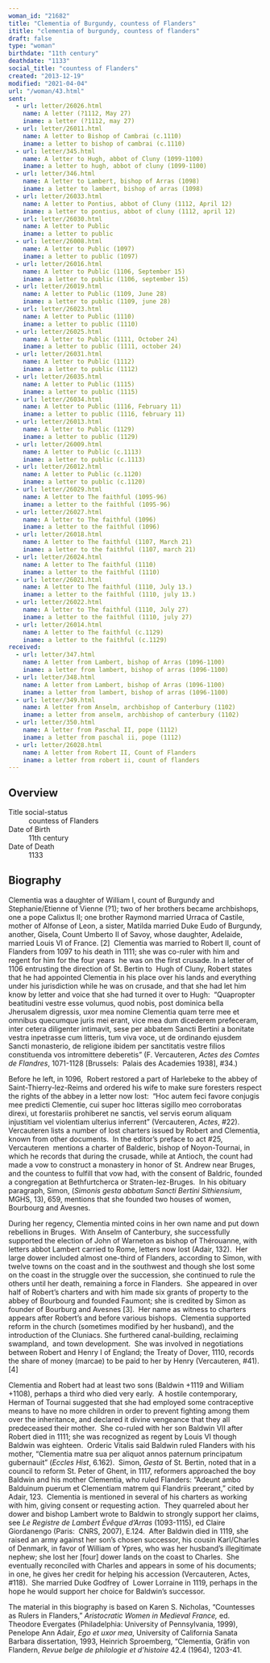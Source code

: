```yaml
---
woman_id: "21682"
title: "Clementia of Burgundy, countess of Flanders"
ititle: "clementia of burgundy, countess of flanders"
draft: false
type: "woman"
birthdate: "11th century"
deathdate: "1133"
social_title: "countess of Flanders"
created: "2013-12-19"
modified: "2021-04-04"
url: "/woman/43.html"
sent:
  - url: letter/26026.html
    name: A letter (?1112, May 27)
    iname: a letter (?1112, may 27)
  - url: letter/26011.html
    name: A letter to Bishop of Cambrai (c.1110)
    iname: a letter to bishop of cambrai (c.1110)
  - url: letter/345.html
    name: A letter to Hugh, abbot of Cluny (1099-1100)
    iname: a letter to hugh, abbot of cluny (1099-1100)
  - url: letter/346.html
    name: A letter to Lambert, bishop of Arras (1098)
    iname: a letter to lambert, bishop of arras (1098)
  - url: letter/26033.html
    name: A letter to Pontius, abbot of Cluny (1112, April 12)
    iname: a letter to pontius, abbot of cluny (1112, april 12)
  - url: letter/26030.html
    name: A letter to Public
    iname: a letter to public
  - url: letter/26008.html
    name: A letter to Public (1097)
    iname: a letter to public (1097)
  - url: letter/26016.html
    name: A letter to Public (1106, September 15)
    iname: a letter to public (1106, september 15)
  - url: letter/26019.html
    name: A letter to Public (1109, June 28)
    iname: a letter to public (1109, june 28)
  - url: letter/26023.html
    name: A letter to Public (1110)
    iname: a letter to public (1110)
  - url: letter/26025.html
    name: A letter to Public (1111, October 24)
    iname: a letter to public (1111, october 24)
  - url: letter/26031.html
    name: A letter to Public (1112)
    iname: a letter to public (1112)
  - url: letter/26035.html
    name: A letter to Public (1115)
    iname: a letter to public (1115)
  - url: letter/26034.html
    name: A letter to Public (1116, February 11)
    iname: a letter to public (1116, february 11)
  - url: letter/26013.html
    name: A letter to Public (1129)
    iname: a letter to public (1129)
  - url: letter/26009.html
    name: A letter to Public (c.1113)
    iname: a letter to public (c.1113)
  - url: letter/26012.html
    name: A letter to Public (c.1120)
    iname: a letter to public (c.1120)
  - url: letter/26029.html
    name: A letter to The faithful (1095-96)
    iname: a letter to the faithful (1095-96)
  - url: letter/26027.html
    name: A letter to The faithful (1096)
    iname: a letter to the faithful (1096)
  - url: letter/26018.html
    name: A letter to The faithful (1107, March 21)
    iname: a letter to the faithful (1107, march 21)
  - url: letter/26024.html
    name: A letter to The faithful (1110)
    iname: a letter to the faithful (1110)
  - url: letter/26021.html
    name: A letter to The faithful (1110, July 13.)
    iname: a letter to the faithful (1110, july 13.)
  - url: letter/26022.html
    name: A letter to The faithful (1110, July 27)
    iname: a letter to the faithful (1110, july 27)
  - url: letter/26014.html
    name: A letter to The faithful (c.1129)
    iname: a letter to the faithful (c.1129)
received:
  - url: letter/347.html
    name: A letter from Lambert, bishop of Arras (1096-1100)
    iname: a letter from lambert, bishop of arras (1096-1100)
  - url: letter/348.html
    name: A letter from Lambert, bishop of Arras (1096-1100)
    iname: a letter from lambert, bishop of arras (1096-1100)
  - url: letter/349.html
    name: A letter from Anselm, archbishop of Canterbury (1102)
    iname: a letter from anselm, archbishop of canterbury (1102)
  - url: letter/350.html
    name: A letter from Paschal II, pope (1112)
    iname: a letter from paschal ii, pope (1112)
  - url: letter/26028.html
    name: A letter from Robert II, Count of Flanders
    iname: a letter from robert ii, count of flanders
---
```

<h2 class="mt-4">Overview</h2><dt>Title social-status</dt><dd>countess of Flanders</dd><dt>Date of Birth</dt><dd>11th century</dd><dt>Date of Death</dt><dd>1133</dd><h2 class="mt-4">Biography</h2><p>Clementia was a daughter of William I, count of Burgundy and Stephanie/Etienne of&nbsp;Vienne (?1)<span style="background-color: transparent;">; two of her brothers became archbishops, one a pope Calixtus II; one brother Raymond married Urraca of Castile, mother of Alfonse of Leon, a sister, Matilda married Duke Eudo of Burgundy, another, Gisela, Count Umberto II of Savoy, whose daughter, Adelaide, married Louis VI of France.</span> [2]<span style="background-color: transparent;"> &nbsp;Clementia was married to Robert II, count of Flanders from 1097 to his death in 1111; she was co-ruler with him and regent for him for the four years &nbsp;he was on the first crusade. In a letter of 1106 entrusting the direction of St. Bertin to&nbsp; Hugh of Cluny, Robert states that he had appointed Clementia in his place over his lands and everything under his jurisdiction while he was on crusade, and that she had let him know by letter and voice that she had turned it over to Hugh:&nbsp; “Quapropter beatitudini vestre esse volumus, quod nobis, post dominica bella Jherusalem digressis, uxor mea nomine Clementia quam terre mee et omnibus quecumque juris mei erant, vice mea dum dicederem prefeceram, inter cetera diligenter intimavit, sese per abbatem Sancti Bertini a bonitate vestra inpetrasse cum litteris, tum viva voce, ut de ordinando ejusdem Sancti monasterio, de religione ibidem per sanctitatis vestre filios constituenda vos intromittere deberetis” (F. Vercauteren, </span><i style="background-color: transparent;">Actes des Comtes de Flandres</i><span style="background-color: transparent;">, 1071-1128 [Brussels:&nbsp; Palais des Academies 1938], #34.)&nbsp;</span></p><p>Before he left, in 1096, &nbsp;Robert restored a part of Harlebeke to the abbey of Saint-Thierry-lez-Reims and ordered his wife to make sure foresters respect the rights of the abbey in a letter now lost:&nbsp; “Hoc autem feci favore conjugis mee predicti Clementie, cui super hoc litteras sigillo meo corroboratas direxi, ut forestariis prohiberet ne sanctis, vel servis eorum aliquam injustitiam vel violentiam ulterius inferrent” (Vercauteren, <i>Actes</i>, #22).&nbsp; Vercauteren lists a number of lost charters issued by Robert and Clementia, known from other documents.&nbsp; In the editor’s preface to act #25, Vercauteren&nbsp; mentions a charter of Balderic, bishop of Noyon-Tournai, in which he records that during the crusade, while at Antioch, the count had made a vow to construct a monastery in honor of St. Andrew near Bruges, and the countess to fulfill that vow had, with the consent of Baldric, founded a congregation at Bethfurtcherca or Straten-lez-Bruges.&nbsp; In his obituary paragraph, Simon, (<i>Simonis gesta abbatum Sancti Bertini Sithiensium</i>, MGHS, 13), 659, mentions that she founded two houses of women, Bourbourg and Avesnes.&nbsp;</p><p><span style="background-color: transparent;">During her regency, Clementia minted coins in her own name and put down rebellions in Bruges.&nbsp; With Anselm of Canterbury, she successfully supported the election of John of Warneton as bishop of Thérouanne, with letters abbot Lambert carried to Rome, letters now lost (Adair, 132).&nbsp; Her large dower included almost one-third of Flanders, according to Simon, with twelve towns on the coast and in the southwest and though she lost some on the coast in the struggle over the succession, she continued to rule the others until her death, remaining a force in Flanders. &nbsp;She appeared in over half of Robert’s charters and with him made six grants of property to the abbey of Bourbourg and founded Faumont; she is credited by Simon as founder of Bourburg and Avesnes</span> [3]<span style="background-color: transparent;">.&nbsp; Her name as witness to charters appears after Robert’s and before various bishops.&nbsp; Clementia supported reform in the church (sometimes modified by her husband), and the introduction of the Cluniacs. She furthered canal-building, reclaiming swampland, &nbsp;and town development.&nbsp; She was involved in negotiations between Robert and Henry I of England; the Treaty of Dover, 1110, records the share of money (marcae) to be paid to her by Henry (Vercauteren, #41).</span> [4]<span style="background-color: transparent;">&nbsp;</span></p><p><span style="background-color: transparent;">Clementia and Robert had at least two sons (Baldwin +1119 and William +1108), perhaps a third who died very early.&nbsp; A hostile contemporary, Herman of Tournai suggested that she had employed some contraceptive means to have no more children in order to prevent fighting among them over the inheritance, and declared it divine vengeance that they all predeceased their mother. &nbsp;She co-ruled with her son Baldwin VII after Robert died in 1111; she was recognized as regent by Louis VI though Baldwin was eighteen.&nbsp; Orderic Vitalis said Baldwin ruled Flanders with his mother, “Clementia matre sua per aliquot annos paternum principatum gubernauit” (</span><i style="background-color: transparent;">Eccles Hist</i><span style="background-color: transparent;">, 6.162).&nbsp; Simon, </span><i style="background-color: transparent;">Gesta</i><span style="background-color: transparent;"> of St. Bertin, noted that in a council to reform St. Peter of Ghent, in 1117, reformers approached the boy Baldwin and his mother Clementia, who ruled Flanders: “Adeunt ambo Balduinum puerum et Clementiam matrem qui Flandriis preerant,” cited by Adair, 123.&nbsp; Clementia is mentioned in several of his charters as working with him, giving consent or requesting action.&nbsp; They quarreled about her dower and bishop Lambert wrote to Baldwin to strongly support her claims, see&nbsp;</span><i>Le Registre de Lambert Évêque d’Arras</i> (1093-1115), ed Claire Giordanengo (Paris:&nbsp; CNRS, 2007), E.124. &nbsp;<span style="background-color: transparent;">After Baldwin died in 1119, she raised an army against her son’s chosen successor, his cousin Karl/Charles of Denmark, in favor of William of Ypres, who was her husband’s illegitimate nephew; she lost her [four] dower lands on the coast to Charles.&nbsp; She eventually reconciled with Charles and appears in some of his documents; in one, he gives her credit for helping his accession (Vercauteren, Actes, #118).&nbsp; She married Duke Godfrey of &nbsp;Lower Lorraine in 1119, perhaps in the hope he would support her choice for Baldwin’s successor.</span></p><p><span style="background-color: transparent;">The material in this biography is based on Karen S. Nicholas, “Countesses as Rulers in Flanders,”&nbsp;</span><i style="background-color: transparent;">Aristocratic Women in Medieval France,</i><span style="background-color: transparent;">&nbsp;ed. Theodore Evergates (Philadelphia: University of Pennsylvania, 1999), Penelope Ann Adair, </span><i style="background-color: transparent;">Ego et uxor mea</i><span style="background-color: transparent;">, University of California Sanata Barbara dissertation, 1993, Heinrich Sproemberg, “Clementia, Gräfin von Flandern, </span><i style="background-color: transparent;">Revue belge de philologie et d’histoire</i><span style="background-color: transparent;"> 42.4 (1964), 1203-41.</span></p><p>&nbsp;</p><div><div><p>&nbsp;</p></div></div>
